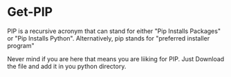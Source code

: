 # Get-PIP


PIP is a recursive acronym that can stand for either "Pip Installs Packages" or "Pip Installs Python". Alternatively, pip stands for "preferred installer program"

Never mind if you are here that means you are liiking for PIP. Just Download the file and add it in you python directory.
